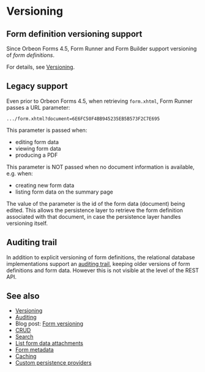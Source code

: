 # Versioning

## Form definition versioning support

Since Orbeon Forms 4.5, Form Runner and Form Builder support versioning of _form definitions_.

For details, see [Versioning](/form-runner/feature/versioning.md).

## Legacy support

Even prior to Orbeon Forms 4.5, when retrieving `form.xhtml`, Form Runner passes a URL parameter:

```
.../form.xhtml?document=6E6FC50F4BB945235EB5B573F2C7E695
```

This parameter is passed when:

- editing form data
- viewing form data
- producing a PDF

This parameter is NOT passed when no document information is available, e.g. when:

- creating new form data
- listing form data on the summary page

The value of the parameter is the id of the form data (document) being edited. This allows the persistence layer to retrieve the form definition associated with that document, in case the persistence layer handles versioning itself.

## Auditing trail

In addition to explicit versioning of form definitions, the relational database implementations support an [auditing trail](/form-runner/persistence/auditing.md), keeping older versions of form definitions and form data. However this is not visible at the level of the REST API.

## See also 

- [Versioning](/form-runner/feature/versioning.md)
- [Auditing](/form-runner/persistence/auditing.md)
- Blog post: [Form versioning](https://blog.orbeon.com/2014/02/form-versioning.html)
- [CRUD](crud.md)
- [Search](search.md)
- [List form data attachments](list-form-data-attachments.md)
- [Form metadata](forms-metadata.md)
- [Caching](caching.md)
- [Custom persistence providers](custom-persistence-providers.md)
